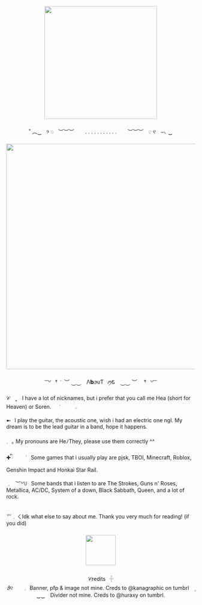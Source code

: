 <div align="center">
  <img height="300" src="https://media.discordapp.net/attachments/1073707639130820670/1407144430183645284/image.png?ex=68a5b19f&is=68a4601f&hm=96281690779b4137434f2ee0cabd7f71f1b59f4a487ca26d4f408d7df2a8868c&=&format=webp&quality=lossless"  />
</div>

###

<p align="center">˚ ︵‿ㅤ୨ ◌ㅤ︶︶︶ㅤ ㅤ. . . . . . . . . . . ㅤㅤ︶︶︶ㅤ◌ ୧ㅤ⌣◟‿</p>

###

<div align="center">
  <img height="600" src="https://media.discordapp.net/attachments/1073707639130820670/1407144303976775762/image.png?ex=68a5b181&is=68a46001&hm=c6a777910b9df83fb06fc6dac8dedb94c9d6374adf7e4330b538cb34d8c73309&=&format=webp&quality=lossless"  />
</div>

###

<p align="center">͝ ꒡⠀† ݁ ⠀︶ ⏝⏝ ⠀Λ𝗯ꪮᴜƬ⠀ꪑᏋ⠀ ⏝⏝ ︶⠀ ݁ †⠀꒡ ͝</p>

###

<p align="left">𝒞　˳　I have a lot of nicknames, but i prefer that you call me Hea (short for Heaven) or Soren. ⠀ ݁⠀⠀⠀⠀ 𓂂<br><br>➼⠀I play the guitar, the acoustic one, wish i had an electric one ngl. My dream is to be the lead guitar in a band, hope it happens.<br><br>𓈒⠀｡ My pronouns are HeﾉThey, please use them correctly ^^<br><br>✚ིㅤㅤ ݃ ㅤSome games that i usually play are pjsk, TBOI, Minecraft, Roblox, Genshin Impact and Honkai Star Rail.<br><br>﹒⠀︶꒡꒤⠀Some bands that i listen to are The Strokes, Guns n' Roses, Metallica, AC/DC, System of a down, Black Sabbath, Queen, and a lot of rock.<br><br><br>⺌﹒ㄑIdk what else to say about me. Thank you very much for reading! (if you did)</p>

###

<div align="center">
  <img height="80" src="https://media.discordapp.net/attachments/1073707639130820670/1407494030610403328/image.png?ex=68a64e76&is=68a4fcf6&hm=e2a308090752717cf5eebd01743948285231c3ea45f5e1c825079f513bef74a0&=&format=webp&quality=lossless&width=1318&height=169"  />
</div>

###

<p align="center">𝒞redits⠀𓏶<br> 𝜗୧⠀⠀⠀𓈒⠀Banner, pfp & image not mine. Creds to @kanagraphic on tumbrl ۪<br>‿‿ Divider not mine. Creds to @huraxy on tumbrl.</p>

###

